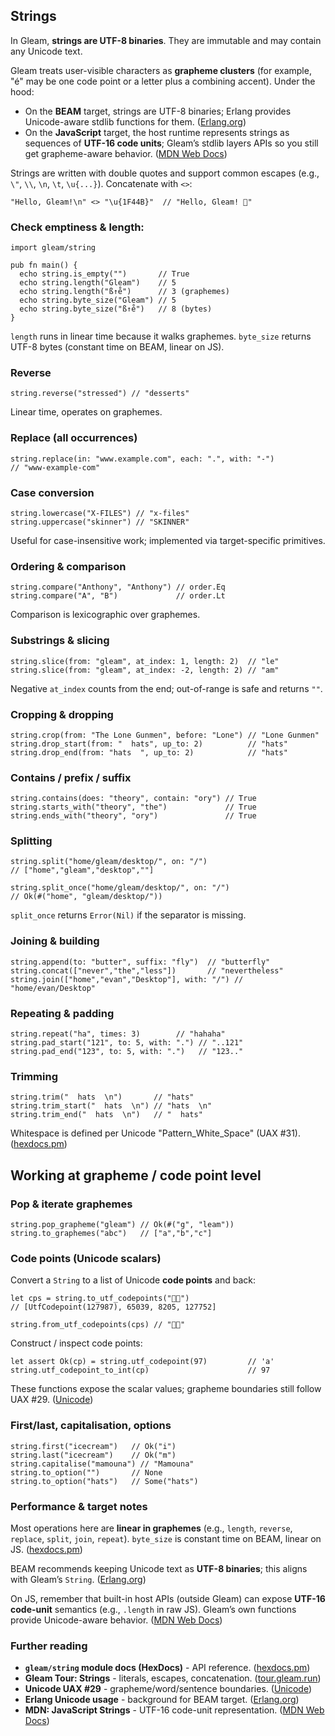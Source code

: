 ## Strings

In Gleam, **strings are UTF-8 binaries**. They are immutable and may contain any Unicode text. 

Gleam treats user-visible characters as **grapheme clusters** (for example, "é" may be one code point or a letter plus a combining accent). Under the hood:

* On the **BEAM** target, strings are UTF-8 binaries; Erlang provides Unicode-aware stdlib functions for them. ([Erlang.org][3])
* On the **JavaScript** target, the host runtime represents strings as sequences of **UTF-16 code units**; Gleam’s stdlib layers APIs so you still get grapheme-aware behavior. ([MDN Web Docs][4])

Strings are written with double quotes and support common escapes (e.g., `\"`, `\\`, `\n`, `\t`, `\u{...}`). Concatenate with `<>`:

```gleam
"Hello, Gleam!\n" <> "\u{1F44B}"  // "Hello, Gleam! 👋"
```

### Check emptiness & length:

```gleam
import gleam/string

pub fn main() {
  echo string.is_empty("")       // True
  echo string.length("Gleam")    // 5
  echo string.length("ß↑e̊")      // 3 (graphemes)
  echo string.byte_size("Gleam") // 5
  echo string.byte_size("ß↑e̊")   // 8 (bytes)
}
```

`length` runs in linear time because it walks graphemes. `byte_size` returns UTF-8 bytes (constant time on BEAM, linear on JS).

### Reverse

```gleam
string.reverse("stressed") // "desserts"
```

Linear time, operates on graphemes. 

### Replace (all occurrences)

```gleam
string.replace(in: "www.example.com", each: ".", with: "-")
// "www-example-com"
```

### Case conversion

```gleam
string.lowercase("X-FILES") // "x-files"
string.uppercase("skinner") // "SKINNER"
```

Useful for case-insensitive work; implemented via target-specific primitives. 

### Ordering & comparison

```gleam
string.compare("Anthony", "Anthony") // order.Eq
string.compare("A", "B")             // order.Lt
```

Comparison is lexicographic over graphemes.

### Substrings & slicing

```gleam
string.slice(from: "gleam", at_index: 1, length: 2)  // "le"
string.slice(from: "gleam", at_index: -2, length: 2) // "am"
```

Negative `at_index` counts from the end; out-of-range is safe and returns `""`.

### Cropping & dropping

```gleam
string.crop(from: "The Lone Gunmen", before: "Lone") // "Lone Gunmen"
string.drop_start(from: "  hats", up_to: 2)          // "hats"
string.drop_end(from: "hats  ", up_to: 2)            // "hats"
```

### Contains / prefix / suffix

```gleam
string.contains(does: "theory", contain: "ory") // True
string.starts_with("theory", "the")             // True
string.ends_with("theory", "ory")               // True
```

### Splitting

```gleam
string.split("home/gleam/desktop/", on: "/")
// ["home","gleam","desktop",""]

string.split_once("home/gleam/desktop/", on: "/")
// Ok(#("home", "gleam/desktop/"))
```

`split_once` returns `Error(Nil)` if the separator is missing.

### Joining & building

```gleam
string.append(to: "butter", suffix: "fly")  // "butterfly"
string.concat(["never","the","less"])       // "nevertheless"
string.join(["home","evan","Desktop"], with: "/") // "home/evan/Desktop"
```

### Repeating & padding

```gleam
string.repeat("ha", times: 3)        // "hahaha"
string.pad_start("121", to: 5, with: ".") // "..121"
string.pad_end("123", to: 5, with: ".")   // "123.."
```

### Trimming

```gleam
string.trim("  hats  \n")       // "hats"
string.trim_start("  hats  \n") // "hats  \n"
string.trim_end("  hats  \n")   // "  hats"
```

Whitespace is defined per Unicode "Pattern\_White\_Space" (UAX #31). ([hexdocs.pm][1])

## Working at grapheme / code point level

### Pop & iterate graphemes

```gleam
string.pop_grapheme("gleam") // Ok(#("g", "leam"))
string.to_graphemes("abc")   // ["a","b","c"]
```

### Code points (Unicode scalars)

Convert a `String` to a list of Unicode **code points** and back:

```gleam
let cps = string.to_utf_codepoints("🏳️‍🌈")
// [UtfCodepoint(127987), 65039, 8205, 127752]

string.from_utf_codepoints(cps) // "🏳️‍🌈"
```

Construct / inspect code points:

```gleam
let assert Ok(cp) = string.utf_codepoint(97)         // 'a'
string.utf_codepoint_to_int(cp)                      // 97
```

These functions expose the scalar values; grapheme boundaries still follow UAX #29. ([Unicode][2])

### First/last, capitalisation, options

```gleam
string.first("icecream")   // Ok("i")
string.last("icecream")    // Ok("m")
string.capitalise("mamouna") // "Mamouna"
string.to_option("")       // None
string.to_option("hats")   // Some("hats")
```

### Performance & target notes

Most operations here are **linear in graphemes** (e.g., `length`, `reverse`, `replace`, `split`, `join`, `repeat`). `byte_size` is constant time on BEAM, linear on JS. ([hexdocs.pm][1])

BEAM recommends keeping Unicode text as **UTF-8 binaries**; this aligns with Gleam’s `String`. ([Erlang.org][7])

On JS, remember that built-in host APIs (outside Gleam) can expose **UTF-16 code-unit** semantics (e.g., `.length` in raw JS). Gleam’s own functions provide Unicode-aware behavior. ([MDN Web Docs][4])

### Further reading

* **`gleam/string` module docs (HexDocs)** - API reference. ([hexdocs.pm][1])
* **Gleam Tour: Strings** - literals, escapes, concatenation. ([tour.gleam.run][6])
* **Unicode UAX #29** - grapheme/word/sentence boundaries. ([Unicode][8])
* **Erlang Unicode usage** - background for BEAM target. ([Erlang.org][3])
* **MDN: JavaScript Strings** - UTF-16 code-unit representation. ([MDN Web Docs][4])

[1]: https://hexdocs.pm/gleam_stdlib/gleam/string.html?utm_source=chatgpt.com "gleam/string · gleam_stdlib · v0.63.0"
[2]: https://unicode.org/reports/tr29 "UAX #29: Unicode Text Segmentation"
[3]: https://www.erlang.org/doc/apps/stdlib/unicode_usage.html?utm_source=chatgpt.com "Using Unicode in Erlang - stdlib v7.0.2"
[4]: https://developer.mozilla.org/en-US/docs/Web/JavaScript/Reference/Global_Objects/String?utm_source=chatgpt.com "String - JavaScript"
[5]: https://hexdocs.pm/gleam_stdlib/0.11.0/gleam/bit_string "gleam/bit_string - gleam_stdlib"
[6]: https://tour.gleam.run/basics/strings "Strings"
[7]: https://www.erlang.org/doc/apps/stdlib/unicode.html?utm_source=chatgpt.com "unicode - stdlib v7.0.3"
[8]: https://www.unicode.org/reports/tr29/tr29-32.html?utm_source=chatgpt.com "UAX #29: Unicode Text Segmentation"